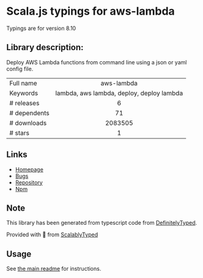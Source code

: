 
# Scala.js typings for aws-lambda

Typings are for version 8.10

## Library description:
Deploy AWS Lambda functions from command line using a json or yaml config file.

|                    |                 |
| ------------------ | :-------------: |
| Full name          | aws-lambda |
| Keywords           | lambda, aws lambda, deploy, deploy lambda |
| # releases         | 6 |
| # dependents       | 71 |
| # downloads        | 2083505 |
| # stars            | 1 |

## Links
- [Homepage](https://awspilot.dev)
- [Bugs](https://github.com/awspilot/cli-lambda-deploy/issues)
- [Repository](https://github.com/awspilot/cli-lambda-deploy)
- [Npm](https://www.npmjs.com/package/aws-lambda)
    


## Note
This library has been generated from typescript code from [DefinitelyTyped](https://definitelytyped.org).

Provided with :purple_heart: from [ScalablyTyped](https://github.com/oyvindberg/ScalablyTyped)

## Usage
See [the main readme](../../readme.md) for instructions.



